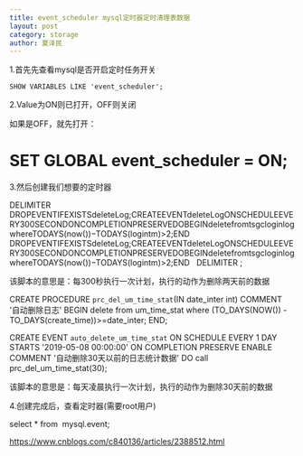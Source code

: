 ```yaml
---
title: event_scheduler mysql定时器定时清理表数据
layout: post
category: storage
author: 夏泽民
---
```

1.首先先查看mysql是否开启定时任务开关

    SHOW VARIABLES LIKE 'event_scheduler';
2.Value为ON则已打开，OFF则关闭

 如果是OFF，就先打开：

#  SET GLOBAL event_scheduler = ON;
<!-- more -->
3.然后创建我们想要的定时器

DELIMITER
DROPEVENTIFEXISTSdeleteLog;CREATEEVENTdeleteLogONSCHEDULEEVERY300SECONDONCOMPLETIONPRESERVEDOBEGINdeletefromtsgcloginlogwhereTODAYS(now())−TODAYS(logintm)>2;END
DROPEVENTIFEXISTSdeleteLog;CREATEEVENTdeleteLogONSCHEDULEEVERY300SECONDONCOMPLETIONPRESERVEDOBEGINdeletefromtsgcloginlogwhereTODAYS(now())−TODAYS(logintm)>2;END
 
DELIMITER ; 

该脚本的意思是：每300秒执行一次计划，执行的动作为删除两天前的数据

CREATE PROCEDURE `prc_del_um_time_stat`(IN date_inter int) COMMENT '自动删除日志'
BEGIN
delete from um_time_stat where (TO_DAYS(NOW()) - TO_DAYS(create_time))>=date_inter;
END;

CREATE EVENT `auto_delete_um_time_stat` ON SCHEDULE EVERY 1 DAY STARTS '2019-05-08 00:00:00'
ON COMPLETION PRESERVE ENABLE COMMENT '自动删除30天以前的日志统计数据' DO call prc_del_um_time_stat(30);

该脚本的意思是：每天凌晨执行一次计划，执行的动作为删除30天前的数据


4.创建完成后，查看定时器(需要root用户)

select * from  mysql.event;

https://www.cnblogs.com/c840136/articles/2388512.html